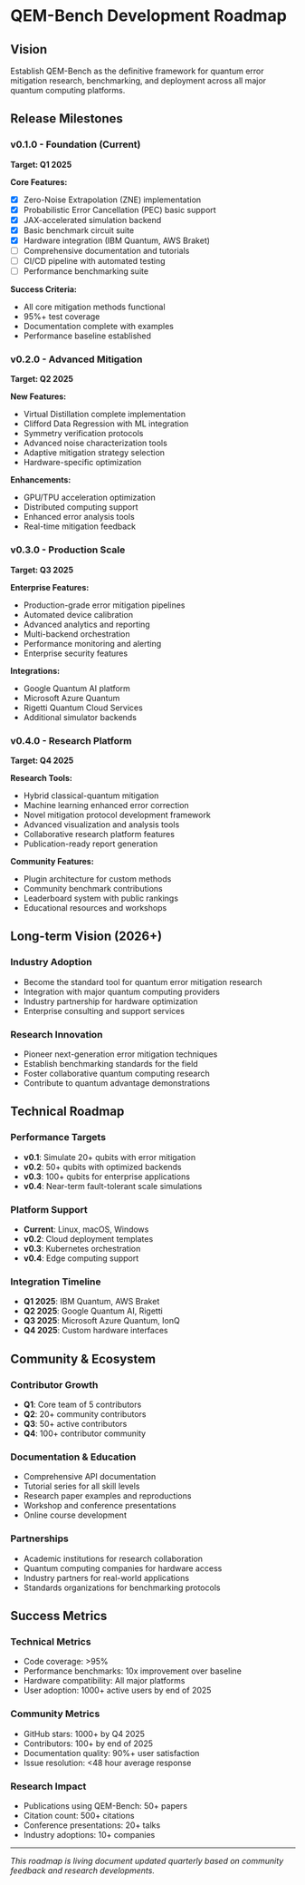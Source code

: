 # QEM-Bench Development Roadmap

## Vision

Establish QEM-Bench as the definitive framework for quantum error mitigation research, benchmarking, and deployment across all major quantum computing platforms.

## Release Milestones

### v0.1.0 - Foundation (Current)
**Target: Q1 2025**

**Core Features:**
- [x] Zero-Noise Extrapolation (ZNE) implementation
- [x] Probabilistic Error Cancellation (PEC) basic support
- [x] JAX-accelerated simulation backend
- [x] Basic benchmark circuit suite
- [x] Hardware integration (IBM Quantum, AWS Braket)
- [ ] Comprehensive documentation and tutorials
- [ ] CI/CD pipeline with automated testing
- [ ] Performance benchmarking suite

**Success Criteria:**
- All core mitigation methods functional
- 95%+ test coverage
- Documentation complete with examples
- Performance baseline established

### v0.2.0 - Advanced Mitigation
**Target: Q2 2025**

**New Features:**
- Virtual Distillation complete implementation
- Clifford Data Regression with ML integration
- Symmetry verification protocols
- Advanced noise characterization tools
- Adaptive mitigation strategy selection
- Hardware-specific optimization

**Enhancements:**
- GPU/TPU acceleration optimization
- Distributed computing support
- Enhanced error analysis tools
- Real-time mitigation feedback

### v0.3.0 - Production Scale
**Target: Q3 2025**

**Enterprise Features:**
- Production-grade error mitigation pipelines
- Automated device calibration
- Advanced analytics and reporting
- Multi-backend orchestration
- Performance monitoring and alerting
- Enterprise security features

**Integrations:**
- Google Quantum AI platform
- Microsoft Azure Quantum
- Rigetti Quantum Cloud Services
- Additional simulator backends

### v0.4.0 - Research Platform
**Target: Q4 2025**

**Research Tools:**
- Hybrid classical-quantum mitigation
- Machine learning enhanced error correction
- Novel mitigation protocol development framework
- Advanced visualization and analysis tools
- Collaborative research platform features
- Publication-ready report generation

**Community Features:**
- Plugin architecture for custom methods
- Community benchmark contributions
- Leaderboard system with public rankings
- Educational resources and workshops

## Long-term Vision (2026+)

### Industry Adoption
- Become the standard tool for quantum error mitigation research
- Integration with major quantum computing providers
- Industry partnership for hardware optimization
- Enterprise consulting and support services

### Research Innovation
- Pioneer next-generation error mitigation techniques
- Establish benchmarking standards for the field
- Foster collaborative quantum computing research
- Contribute to quantum advantage demonstrations

## Technical Roadmap

### Performance Targets
- **v0.1**: Simulate 20+ qubits with error mitigation
- **v0.2**: 50+ qubits with optimized backends  
- **v0.3**: 100+ qubits for enterprise applications
- **v0.4**: Near-term fault-tolerant scale simulations

### Platform Support
- **Current**: Linux, macOS, Windows
- **v0.2**: Cloud deployment templates
- **v0.3**: Kubernetes orchestration
- **v0.4**: Edge computing support

### Integration Timeline
- **Q1 2025**: IBM Quantum, AWS Braket
- **Q2 2025**: Google Quantum AI, Rigetti
- **Q3 2025**: Microsoft Azure Quantum, IonQ
- **Q4 2025**: Custom hardware interfaces

## Community & Ecosystem

### Contributor Growth
- **Q1**: Core team of 5 contributors
- **Q2**: 20+ community contributors
- **Q3**: 50+ active contributors
- **Q4**: 100+ contributor community

### Documentation & Education
- Comprehensive API documentation
- Tutorial series for all skill levels
- Research paper examples and reproductions
- Workshop and conference presentations
- Online course development

### Partnerships
- Academic institutions for research collaboration
- Quantum computing companies for hardware access
- Industry partners for real-world applications
- Standards organizations for benchmarking protocols

## Success Metrics

### Technical Metrics
- Code coverage: >95%
- Performance benchmarks: 10x improvement over baseline
- Hardware compatibility: All major platforms
- User adoption: 1000+ active users by end of 2025

### Community Metrics
- GitHub stars: 1000+ by Q4 2025
- Contributors: 100+ by end of 2025
- Documentation quality: 90%+ user satisfaction
- Issue resolution: <48 hour average response

### Research Impact
- Publications using QEM-Bench: 50+ papers
- Citation count: 500+ citations
- Conference presentations: 20+ talks
- Industry adoptions: 10+ companies

---

*This roadmap is living document updated quarterly based on community feedback and research developments.*